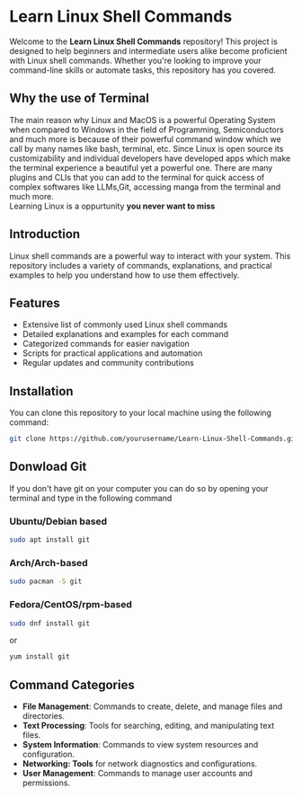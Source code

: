 # Learn Linux Shell Commands

Welcome to the **Learn Linux Shell Commands** repository! This project is designed to help beginners and intermediate users alike become proficient with Linux shell commands. Whether you're looking to improve your command-line skills or automate tasks, this repository has you covered.

## Why the use of Terminal
The main reason why Linux and MacOS is a powerful Operating System when compared to Windows in the field of Programming, Semiconductors and much more is because of their powerful command window which we call by many names like bash, terminal, etc. Since Linux is open source its customizability and individual developers have developed apps which make the terminal experience a beautiful yet a powerful one. There are many plugins and CLIs that you can add to the terminal for quick access of complex softwares like LLMs,Git, accessing manga from the terminal and much more.\
Learning Linux is a oppurtunity **you never want to miss**


## Introduction

Linux shell commands are a powerful way to interact with your system. This repository includes a variety of commands, explanations, and practical examples to help you understand how to use them effectively.

## Features

- Extensive list of commonly used Linux shell commands
- Detailed explanations and examples for each command
- Categorized commands for easier navigation
- Scripts for practical applications and automation
- Regular updates and community contributions

## Installation

You can clone this repository to your local machine using the following command:

```bash
git clone https://github.com/yourusername/Learn-Linux-Shell-Commands.git
```
## Donwload Git
If you don't have git on your computer you can do so by opening your terminal and type in the following command
### Ubuntu/Debian based
```bash
sudo apt install git
```
### Arch/Arch-based
```bash
sudo pacman -S git
```
### Fedora/CentOS/rpm-based
```bash
sudo dnf install git
```
or
```bash
yum install git
```
## Command Categories
- **File Management**: Commands to create, delete, and manage files and directories.
- **Text Processing**: Tools for searching, editing, and manipulating text files.
- **System Information**: Commands to view system resources and configuration.
- **Networking: Tools** for network diagnostics and configurations.
- **User Management**: Commands to manage user accounts and permissions.
